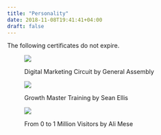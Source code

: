 ```yaml
---
title: "Personality"
date: 2018-11-08T19:41:41+04:00
draft: false
---
```



The following certificates do not expire.

<figure>
    <img src="/images/ga.jpg"  />
     <figcaption>
        <p>Digital Marketing Circuit by General Assembly</p>
    </figcaption>
</figure>

<figure> 
    <img src="/images/gh.png"  />
    <figcaption>
        <p>Growth Master Training by Sean Ellis</p>
    </figcaption>   
</figure>

<figure> 
    <img src="/images/gsa.jpg"  />
    <figcaption>
        <p>From 0 to 1 Million Visitors by Ali Mese</p>
    </figcaption>   
</figure>
